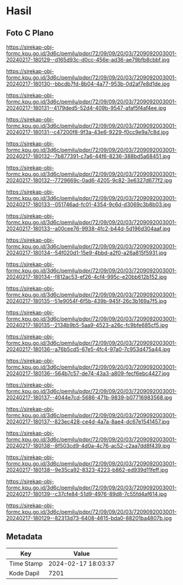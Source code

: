 # Hasil

## Foto C Plano

https://sirekap-obj-formc.kpu.go.id/3d6c/pemilu/pdpr/72/09/09/20/03/7209092003001-20240217-180129--d165d93c-d0cc-456e-ad36-ae79bfb8cbbf.jpg

https://sirekap-obj-formc.kpu.go.id/3d6c/pemilu/pdpr/72/09/09/20/03/7209092003001-20240217-180130--bbcdb7fd-8b04-4a77-953b-0d2af7e8d1de.jpg

https://sirekap-obj-formc.kpu.go.id/3d6c/pemilu/pdpr/72/09/09/20/03/7209092003001-20240217-180131--4179ded5-52d4-409b-9547-afaf5f4af4ee.jpg

https://sirekap-obj-formc.kpu.go.id/3d6c/pemilu/pdpr/72/09/09/20/03/7209092003001-20240217-180131--c47200f8-9f3a-43e6-9229-f0cc9e9a7c8d.jpg

https://sirekap-obj-formc.kpu.go.id/3d6c/pemilu/pdpr/72/09/09/20/03/7209092003001-20240217-180132--7b877391-c7a6-44f6-8236-388bd5a68451.jpg

https://sirekap-obj-formc.kpu.go.id/3d6c/pemilu/pdpr/72/09/09/20/03/7209092003001-20240217-180132--7729669c-0ad6-4205-9c82-3e6327d677f2.jpg

https://sirekap-obj-formc.kpu.go.id/3d6c/pemilu/pdpr/72/09/09/20/03/7209092003001-20240217-180133--051746ad-fc01-4354-9c6d-d3069c3b8b03.jpg

https://sirekap-obj-formc.kpu.go.id/3d6c/pemilu/pdpr/72/09/09/20/03/7209092003001-20240217-180133--a00cee76-9938-4fc2-b44d-5d196d304aaf.jpg

https://sirekap-obj-formc.kpu.go.id/3d6c/pemilu/pdpr/72/09/09/20/03/7209092003001-20240217-180134--54f020d1-15e9-4bbd-a2f0-a26a815f5931.jpg

https://sirekap-obj-formc.kpu.go.id/3d6c/pemilu/pdpr/72/09/09/20/03/7209092003001-20240217-180134--f812ac53-ef26-4cf4-995c-e20bb612b152.jpg

https://sirekap-obj-formc.kpu.go.id/3d6c/pemilu/pdpr/72/09/09/20/03/7209092003001-20240217-180135--51e9054f-6f5b-439b-945f-26c3b169a7f5.jpg

https://sirekap-obj-formc.kpu.go.id/3d6c/pemilu/pdpr/72/09/09/20/03/7209092003001-20240217-180135--2134b9b5-5aa9-4523-a26c-fc9bfe685cf5.jpg

https://sirekap-obj-formc.kpu.go.id/3d6c/pemilu/pdpr/72/09/09/20/03/7209092003001-20240217-180136--a76b5cd5-67e5-4fc4-97a0-7c953d475a44.jpg

https://sirekap-obj-formc.kpu.go.id/3d6c/pemilu/pdpr/72/09/09/20/03/7209092003001-20240217-180136--564b7c57-de74-43a3-a809-fecf6ebc4427.jpg

https://sirekap-obj-formc.kpu.go.id/3d6c/pemilu/pdpr/72/09/09/20/03/7209092003001-20240217-180137--4044e7cd-5686-471b-9839-b07716983568.jpg

https://sirekap-obj-formc.kpu.go.id/3d6c/pemilu/pdpr/72/09/09/20/03/7209092003001-20240217-180137--823ec428-ce4d-4a7a-8ae4-dc67e1541457.jpg

https://sirekap-obj-formc.kpu.go.id/3d6c/pemilu/pdpr/72/09/09/20/03/7209092003001-20240217-180138--8f503cd9-4d0a-4c76-ac52-c2aa7dd8f439.jpg

https://sirekap-obj-formc.kpu.go.id/3d6c/pemilu/pdpr/72/09/09/20/03/7209092003001-20240217-180138--9e35ca92-8323-4223-b862-ed939d11feff.jpg

https://sirekap-obj-formc.kpu.go.id/3d6c/pemilu/pdpr/72/09/09/20/03/7209092003001-20240217-180139--c37cfe84-51d9-4976-89d8-7c55fd4af614.jpg

https://sirekap-obj-formc.kpu.go.id/3d6c/pemilu/pdpr/72/09/09/20/03/7209092003001-20240217-180129--82313d73-6408-4615-bda0-88201ba4807b.jpg


## Metadata

| Key        | Value               |
| ---------- | ------------------- |
| Time Stamp | 2024-02-17 18:03:37 |
| Kode Dapil | 7201                |



